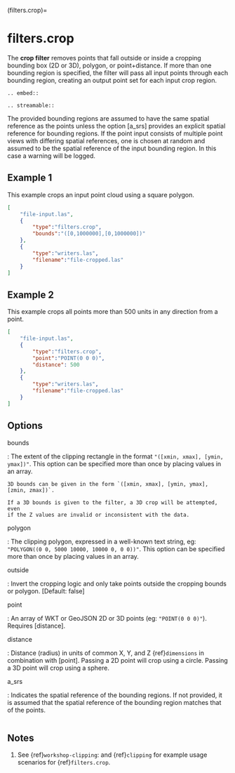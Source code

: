 (filters.crop)=

# filters.crop

The **crop filter** removes points that fall outside or inside a
cropping bounding
box (2D or 3D), polygon, or point+distance.  If more than one bounding region is
specified, the filter will pass all input points through each bounding region,
creating an output point set for each input crop region.

```{eval-rst}
.. embed::
```

```{eval-rst}
.. streamable::
```

The provided bounding regions are assumed to have the same spatial reference
as the points unless the option [a_srs] provides an explicit spatial reference
for bounding regions.
If the point input consists of multiple point views with differing
spatial references, one is chosen at random and assumed to be the
spatial reference of the input bounding region.  In this case a warning will
be logged.

## Example 1

This example crops an input point cloud using a square polygon.

```json
[
    "file-input.las",
    {
        "type":"filters.crop",
        "bounds":"([0,1000000],[0,1000000])"
    },
    {
        "type":"writers.las",
        "filename":"file-cropped.las"
    }
]
```

## Example 2

This example crops all points more than 500 units in any direction from a point.

```json
[
    "file-input.las",
    {
        "type":"filters.crop",
        "point":"POINT(0 0 0)",
        "distance": 500
    },
    {
        "type":"writers.las",
        "filename":"file-cropped.las"
    }
]
```

## Options

bounds

: The extent of the clipping rectangle in the format
  `"([xmin, xmax], [ymin, ymax])"`.  This option can be specified more than
  once by placing values in an array.

  ```{note}
  3D bounds can be given in the form `([xmin, xmax], [ymin, ymax], [zmin, zmax])`.
  ```

  ```{warning}
  If a 3D bounds is given to the filter, a 3D crop will be attempted, even
  if the Z values are invalid or inconsistent with the data.
  ```

polygon

: The clipping polygon, expressed in a well-known text string,
  eg: `"POLYGON((0 0, 5000 10000, 10000 0, 0 0))"`.  This option can be
  specified more than once by placing values in an array.

outside

: Invert the cropping logic and only take points outside the cropping
  bounds or polygon. \[Default: false\]

point

: An array of WKT or GeoJSON 2D or 3D points (eg: `"POINT(0 0 0)"`). Requires [distance].

distance

: Distance (radius) in units of common X, Y, and Z {ref}`dimensions` in combination with [point]. Passing a 2D point will crop using a circle. Passing a 3D point will crop using a sphere.

a_srs

: Indicates the spatial reference of the bounding regions.  If not provided,
  it is assumed that the spatial reference of the bounding region matches
  that of the points.

```{include} filter_opts.md
```

## Notes

1. See {ref}`workshop-clipping`: and {ref}`clipping` for example usage scenarios for {ref}`filters.crop`.
